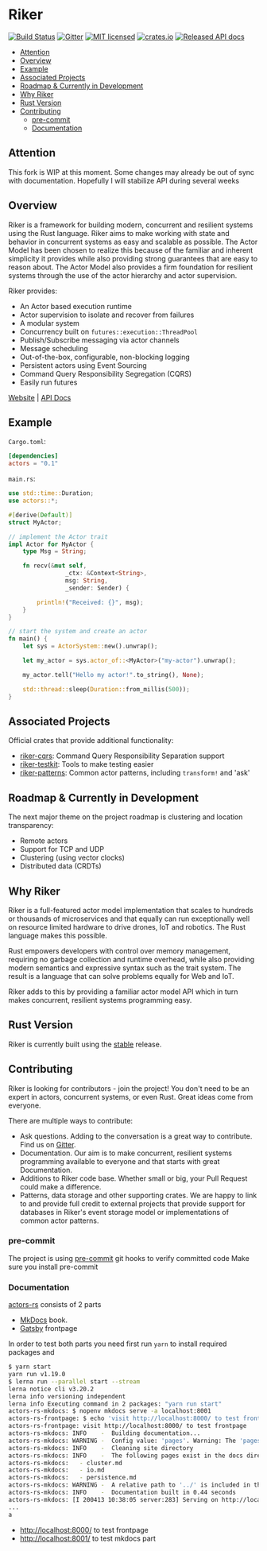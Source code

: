 # Riker

[![Build Status](https://travis-ci.org/actors-rs/actors.rs.svg?branch=master?branch=master)](https://travis-ci.org/github/actors-rs/actors.rs)
[![Gitter](https://badges.gitter.im/actors-rs-/community.svg)](https://gitter.im/actors-rs-/community?utm_source=badge&utm_medium=badge&utm_campaign=pr-badge)
[![MIT licensed](https://img.shields.io/badge/license-MIT-blue.svg)](./LICENSE)
[![crates.io](https://meritbadge.herokuapp.com/riker)](https://crates.io/crates/riker)
[![Released API docs](https://docs.rs/riker/badge.svg)](https://docs.rs/riker)

<!-- prettier-ignore-start -->

<!-- toc -->

+ [Attention](#attention)
+ [Overview](#overview)
+ [Example](#example)
+ [Associated Projects](#associated-projects)
+ [Roadmap & Currently in Development](#roadmap--currently-in-development)
+ [Why Riker](#why-riker)
+ [Rust Version](#rust-version)
+ [Contributing](#contributing)
  + [pre-commit](#pre-commit)
  + [Documentation](#documentation)

<!-- tocstop -->

<!-- prettier-ignore-end -->

## Attention

This fork is WIP at this moment. Some changes may already be out of sync with documentation.
Hopefully I will stabilize API during several weeks

## Overview

Riker is a framework for building modern, concurrent and resilient systems using the Rust language. Riker aims to make working with state and behavior in concurrent systems as easy and scalable as possible. The Actor Model has been chosen to realize this because of the familiar and inherent simplicity it provides while also providing strong guarantees that are easy to reason about. The Actor Model also provides a firm foundation for resilient systems through the use of the actor hierarchy and actor supervision.

Riker provides:

- An Actor based execution runtime
- Actor supervision to isolate and recover from failures
- A modular system
- Concurrency built on `futures::execution::ThreadPool`
- Publish/Subscribe messaging via actor channels
- Message scheduling
- Out-of-the-box, configurable, non-blocking logging
- Persistent actors using Event Sourcing
- Command Query Responsibility Segregation (CQRS)
- Easily run futures

[Website](https://riker.rs) | [API Docs](https://docs.rs/riker)

## Example

`Cargo.toml`:

```toml
[dependencies]
actors = "0.1"
```

`main.rs`:

```rust
use std::time::Duration;
use actors::*;

#[derive(Default)]
struct MyActor;

// implement the Actor trait
impl Actor for MyActor {
    type Msg = String;

    fn recv(&mut self,
                _ctx: &Context<String>,
                msg: String,
                _sender: Sender) {

        println!("Received: {}", msg);
    }
}

// start the system and create an actor
fn main() {
    let sys = ActorSystem::new().unwrap();

    let my_actor = sys.actor_of::<MyActor>("my-actor").unwrap();

    my_actor.tell("Hello my actor!".to_string(), None);

    std::thread::sleep(Duration::from_millis(500));
}
```

## Associated Projects

Official crates that provide additional functionality:

- [riker-cqrs](https://github.com/riker-rs/riker-cqrs): Command Query Responsibility Separation support
- [riker-testkit](https://github.com/riker-rs/riker-testkit): Tools to make testing easier
- [riker-patterns](https://github.com/riker-rs/riker-patterns): Common actor patterns, including `transform!` and 'ask'

## Roadmap & Currently in Development

The next major theme on the project roadmap is clustering and location transparency:

- Remote actors
- Support for TCP and UDP
- Clustering (using vector clocks)
- Distributed data (CRDTs)

## Why Riker

Riker is a full-featured actor model implementation that scales to hundreds or thousands of microservices and that equally can run exceptionally well on resource limited hardware to drive drones, IoT and robotics. The Rust language makes this possible.

Rust empowers developers with control over memory management, requiring no garbage collection and runtime overhead, while also providing modern semantics and expressive syntax such as the trait system. The result is a language that can solve problems equally for Web and IoT.

Riker adds to this by providing a familiar actor model API which in turn makes concurrent, resilient systems programming easy.

## Rust Version

Riker is currently built using the [stable](https://github.com/rust-lang/rust/blob/master/RELEASES.md) release.

## Contributing

Riker is looking for contributors - join the project! You don't need to be an expert in actors, concurrent systems, or even Rust. Great ideas come from everyone.

There are multiple ways to contribute:

- Ask questions. Adding to the conversation is a great way to contribute. Find us on [Gitter](https://gitter.im/actors-rs-/community?utm_source=share-link&utm_medium=link&utm_campaign=share-link).
- Documentation. Our aim is to make concurrent, resilient systems programming available to everyone and that starts with great Documentation.
- Additions to Riker code base. Whether small or big, your Pull Request could make a difference.
- Patterns, data storage and other supporting crates. We are happy to link to and provide full credit to external projects that provide support for databases in Riker's event storage model or implementations of common actor patterns.

### pre-commit

The project is using [pre-commit](https://pre-commit.com/) git hooks to verify committed code
Make sure you install pre-commit

### Documentation

[actors-rs](https://https://actors-rs.github.io/) consists of 2 parts

- [MkDocs](https://www.mkdocs.org) book.
- [Gatsby](https://www.gatsbyjs.org/) frontpage

In order to test both parts you need first run `yarn` to install required packages and

```bash
$ yarn start
yarn run v1.19.0
$ lerna run --parallel start --stream
lerna notice cli v3.20.2
lerna info versioning independent
lerna info Executing command in 2 packages: "yarn run start"
actors-rs-mkdocs: $ nopenv mkdocs serve -a localhost:8001
actors-rs-frontpage: $ echo 'visit http://localhost:8000/ to test frontpage' && gatsby develop --no-color
actors-rs-frontpage: visit http://localhost:8000/ to test frontpage
actors-rs-mkdocs: INFO    -  Building documentation...
actors-rs-mkdocs: WARNING -  Config value: 'pages'. Warning: The 'pages' configuration option has been deprecated and will be removed in a future release of MkDocs. Use 'nav' instead.
actors-rs-mkdocs: INFO    -  Cleaning site directory
actors-rs-mkdocs: INFO    -  The following pages exist in the docs directory, but are not included in the "nav" configuration:
actors-rs-mkdocs:   - cluster.md
actors-rs-mkdocs:   - io.md
actors-rs-mkdocs:   - persistence.md
actors-rs-mkdocs: WARNING -  A relative path to '../' is included in the 'nav' configuration, which is not found in the documentation files
actors-rs-mkdocs: INFO    -  Documentation built in 0.44 seconds
actors-rs-mkdocs: [I 200413 10:38:05 server:283] Serving on http://localhost:8001
...
a
```

- [http://localhost:8000/](http://localhost:8000/) to test frontpage
- [http://localhost:8001/](http://localhost:8001/) to test mkdocs part

